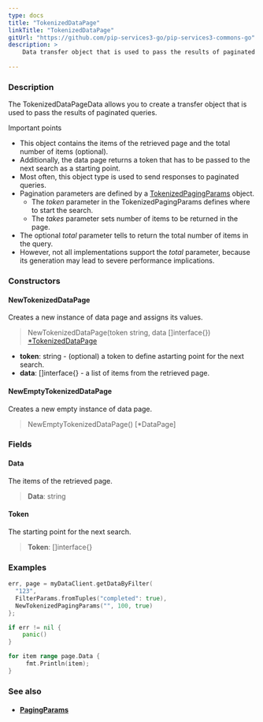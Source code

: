 ```yaml
---
type: docs
title: "TokenizedDataPage"
linkTitle: "TokenizedDataPage"
gitUrl: "https://github.com/pip-services3-go/pip-services3-commons-go"
description: > 
    Data transfer object that is used to pass the results of paginated queries.
           
---
```


### Description

The TokenizedDataPageData allows you to create a transfer object that is used to pass the results of paginated queries. 

Important points

- This object contains the items of the retrieved page and the total number of items (optional).
- Additionally, the data page returns a token that has to be passed to the next search as a starting point.
- Most often, this object type is used to send responses to paginated queries.
- Pagination parameters are defined by a [TokenizedPagingParams](../tokenized_paging_params) object.
     - The *token* parameter in the TokenizedPagingParams defines where to start the search.
     - The *takes* parameter sets number of items to be returned in the page.
- The optional *total* parameter tells to return the total number of items in the query.
- However, not all implementations support the *total* parameter, because its generation may lead to severe performance implications.


### Constructors

#### NewTokenizedDataPage
Creates a new instance of data page and assigns its values.

> NewTokenizedDataPage(token string, data []interface{}) [*TokenizedDataPage]()

- **token**: string - (optional) a token to define astarting point for the next search.
- **data**: []interface{} - a list of items from the retrieved page.

#### NewEmptyTokenizedDataPage
Creates a new empty instance of data page.

> NewEmptyTokenizedDataPage() [*DataPage]


### Fields

<span class="hide-title-link">

#### Data
The items of the retrieved page.
> **Data**: string

#### Token
The starting point for the next search.
> **Token**: []interface{}


</span>

### Examples

```go
err, page = myDataClient.getDataByFilter(
  "123",
  FilterParams.fromTuples("completed": true),
  NewTokenizedPagingParams("", 100, true)
};

if err != nil {
	panic()
}

for item range page.Data {
     fmt.Println(item);
}
```

### See also
- #### [PagingParams](../paging_params)
